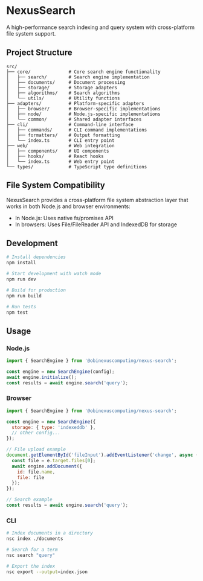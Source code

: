 # NexusSearch

A high-performance search indexing and query system with cross-platform file system support.

## Project Structure

```
src/
├── core/              # Core search engine functionality
│   ├── search/        # Search engine implementation
│   ├── documents/     # Document processing
│   ├── storage/       # Storage adapters
│   ├── algorithms/    # Search algorithms
│   └── utils/         # Utility functions
├── adapters/          # Platform-specific adapters
│   ├── browser/       # Browser-specific implementations
│   ├── node/          # Node.js-specific implementations
│   └── common/        # Shared adapter interfaces
├── cli/               # Command-line interface
│   ├── commands/      # CLI command implementations
│   ├── formatters/    # Output formatting
│   └── index.ts       # CLI entry point
├── web/               # Web integration
│   ├── components/    # UI components
│   ├── hooks/         # React hooks
│   └── index.ts       # Web entry point
└── types/             # TypeScript type definitions
```

## File System Compatibility

NexusSearch provides a cross-platform file system abstraction layer that works in both Node.js and browser environments:

- In Node.js: Uses native fs/promises API
- In browsers: Uses File/FileReader API and IndexedDB for storage

## Development

```bash
# Install dependencies
npm install

# Start development with watch mode
npm run dev

# Build for production
npm run build

# Run tests
npm test
```

## Usage

### Node.js

```javascript
import { SearchEngine } from '@obinexuscomputing/nexus-search';

const engine = new SearchEngine(config);
await engine.initialize();
const results = await engine.search('query');
```

### Browser

```javascript
import { SearchEngine } from '@obinexuscomputing/nexus-search';

const engine = new SearchEngine({
  storage: { type: 'indexeddb' },
  // other config...
});

// File upload example
document.getElementById('fileInput').addEventListener('change', async (e) => {
  const file = e.target.files[0];
  await engine.addDocument({
    id: file.name,
    file: file
  });
});

// Search example
const results = await engine.search('query');
```

### CLI

```bash
# Index documents in a directory
nsc index ./documents

# Search for a term
nsc search "query"

# Export the index
nsc export --output=index.json
```
